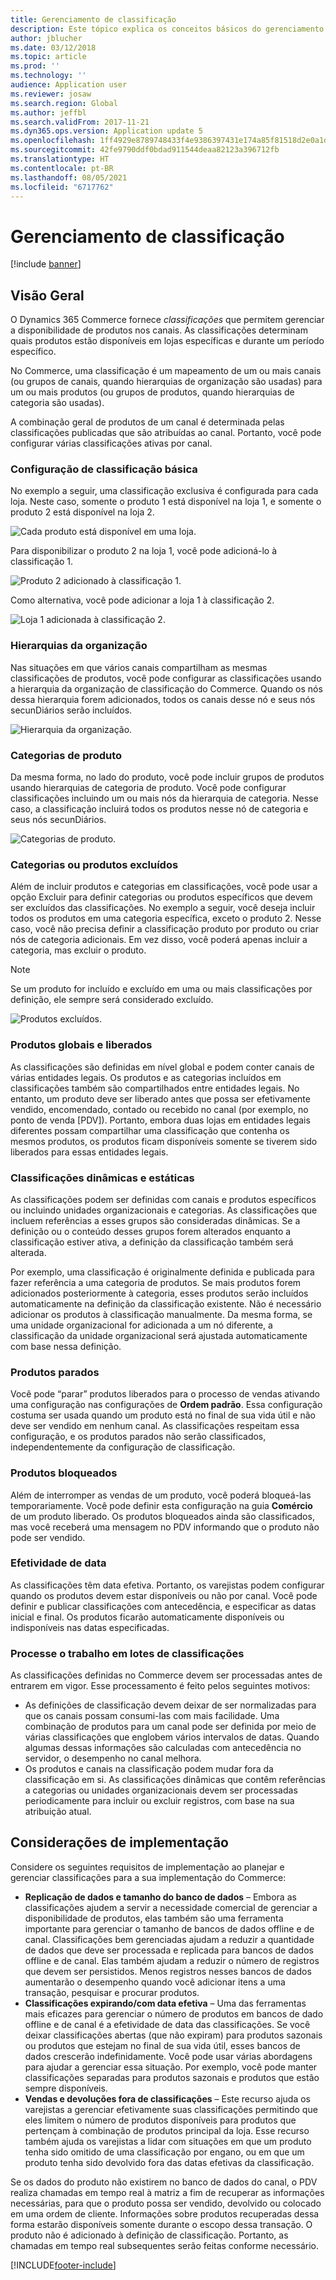 ```yaml
---
title: Gerenciamento de classificação
description: Este tópico explica os conceitos básicos do gerenciamento de classificação no Dynamics 365 Commerce e apresenta considerações de implementação do projeto.
author: jblucher
ms.date: 03/12/2018
ms.topic: article
ms.prod: ''
ms.technology: ''
audience: Application user
ms.reviewer: josaw
ms.search.region: Global
ms.author: jeffbl
ms.search.validFrom: 2017-11-21
ms.dyn365.ops.version: Application update 5
ms.openlocfilehash: 1ff4929e8789748433f4e9386397431e174a85f81518d2e0a1d8f9ea68211fa6
ms.sourcegitcommit: 42fe9790ddf0bdad911544deaa82123a396712fb
ms.translationtype: HT
ms.contentlocale: pt-BR
ms.lasthandoff: 08/05/2021
ms.locfileid: "6717762"
---
```

# <a name="assortment-management"></a>Gerenciamento de classificação

[!include [banner](../includes/banner.md)]

## <a name="overview"></a>Visão Geral

O Dynamics 365 Commerce fornece *classificações* que permitem gerenciar a disponibilidade de produtos nos canais. As classificações determinam quais produtos estão disponíveis em lojas específicas e durante um período específico.

No Commerce, uma classificação é um mapeamento de um ou mais canais (ou grupos de canais, quando hierarquias de organização são usadas) para um ou mais produtos (ou grupos de produtos, quando hierarquias de categoria são usadas).

A combinação geral de produtos de um canal é determinada pelas classificações publicadas que são atribuídas ao canal. Portanto, você pode configurar várias classificações ativas por canal.

### <a name="basic-assortment-setup"></a>Configuração de classificação básica

No exemplo a seguir, uma classificação exclusiva é configurada para cada loja. Neste caso, somente o produto 1 está disponível na loja 1, e somente o produto 2 está disponível na loja 2.

![Cada produto está disponível em uma loja.](./media/Managing-assortments-figure1.png)

Para disponibilizar o produto 2 na loja 1, você pode adicioná-lo à classificação 1.

![Produto 2 adicionado à classificação 1.](./media/Managing-assortments-figure2.png)

Como alternativa, você pode adicionar a loja 1 à classificação 2.

![Loja 1 adicionada à classificação 2.](./media/Managing-assortments-figure3.png)

### <a name="organization-hierarchies"></a>Hierarquias da organização

Nas situações em que vários canais compartilham as mesmas classificações de produtos, você pode configurar as classificações usando a hierarquia da organização de classificação do Commerce. Quando os nós dessa hierarquia forem adicionados, todos os canais desse nó e seus nós secunDiários serão incluídos.

![Hierarquia da organização.](./media/Managing-assortments-figure4.png)

### <a name="product-categories"></a>Categorias de produto

Da mesma forma, no lado do produto, você pode incluir grupos de produtos usando hierarquias de categoria de produto. Você pode configurar classificações incluindo um ou mais nós da hierarquia de categoria. Nesse caso, a classificação incluirá todos os produtos nesse nó de categoria e seus nós secunDiários.

![Categorias de produto.](./media/Managing-assortments-figure5.png)

### <a name="excluded-products-or-categories"></a>Categorias ou produtos excluídos

Além de incluir produtos e categorias em classificações, você pode usar a opção Excluir para definir categorias ou produtos específicos que devem ser excluídos das classificações. No exemplo a seguir, você deseja incluir todos os produtos em uma categoria específica, exceto o produto 2. Nesse caso, você não precisa definir a classificação produto por produto ou criar nós de categoria adicionais. Em vez disso, você poderá apenas incluir a categoria, mas excluir o produto.

> [!NOTE]
> Se um produto for incluído e excluído em uma ou mais classificações por definição, ele sempre será considerado excluído.

![Produtos excluídos.](./media/Managing-assortments-figure6.png)

### <a name="global-and-released-products"></a>Produtos globais e liberados

As classificações são definidas em nível global e podem conter canais de várias entidades legais. Os produtos e as categorias incluídos em classificações também são compartilhados entre entidades legais. No entanto, um produto deve ser liberado antes que possa ser efetivamente vendido, encomendado, contado ou recebido no canal (por exemplo, no ponto de venda \[PDV\]). Portanto, embora duas lojas em entidades legais diferentes possam compartilhar uma classificação que contenha os mesmos produtos, os produtos ficam disponíveis somente se tiverem sido liberados para essas entidades legais.

### <a name="dynamic-and-static-assortments"></a>Classificações dinâmicas e estáticas

As classificações podem ser definidas com canais e produtos específicos ou incluindo unidades organizacionais e categorias. As classificações que incluem referências a esses grupos são consideradas dinâmicas. Se a definição ou o conteúdo desses grupos forem alterados enquanto a classificação estiver ativa, a definição da classificação também será alterada.

Por exemplo, uma classificação é originalmente definida e publicada para fazer referência a uma categoria de produtos. Se mais produtos forem adicionados posteriormente à categoria, esses produtos serão incluídos automaticamente na definição da classificação existente. Não é necessário adicionar os produtos à classificação manualmente. Da mesma forma, se uma unidade organizacional for adicionada a um nó diferente, a classificação da unidade organizacional será ajustada automaticamente com base nessa definição.

### <a name="stopped-products"></a>Produtos parados

Você pode “parar” produtos liberados para o processo de vendas ativando uma configuração nas configurações de **Ordem padrão**. Essa configuração costuma ser usada quando um produto está no final de sua vida útil e não deve ser vendido em nenhum canal. As classificações respeitam essa configuração, e os produtos parados não serão classificados, independentemente da configuração de classificação.

### <a name="blocked-products"></a>Produtos bloqueados

Além de interromper as vendas de um produto, você poderá bloqueá-las temporariamente. Você pode definir esta configuração na guia **Comércio** de um produto liberado. Os produtos bloqueados ainda são classificados, mas você receberá uma mensagem no PDV informando que o produto não pode ser vendido.

### <a name="date-effectivity"></a>Efetividade de data

As classificações têm data efetiva. Portanto, os varejistas podem configurar quando os produtos devem estar disponíveis ou não por canal. Você pode definir e publicar classificações com antecedência, e especificar as datas inicial e final. Os produtos ficarão automaticamente disponíveis ou indisponíveis nas datas especificadas.

### <a name="process-assortments-batch-job"></a>Processe o trabalho em lotes de classificações

As classificações definidas no Commerce devem ser processadas antes de entrarem em vigor. Esse processamento é feito pelos seguintes motivos:

- As definições de classificação devem deixar de ser normalizadas para que os canais possam consumi-las com mais facilidade. Uma combinação de produtos para um canal pode ser definida por meio de várias classificações que englobem vários intervalos de datas. Quando algumas dessas informações são calculadas com antecedência no servidor, o desempenho no canal melhora.
- Os produtos e canais na classificação podem mudar fora da classificação em si. As classificações dinâmicas que contêm referências a categorias ou unidades organizacionais devem ser processadas periodicamente para incluir ou excluir registros, com base na sua atribuição atual.

## <a name="implementation-considerations"></a>Considerações de implementação

Considere os seguintes requisitos de implementação ao planejar e gerenciar classificações para a sua implementação do Commerce:

- **Replicação de dados e tamanho do banco de dados** – Embora as classificações ajudem a servir a necessidade comercial de gerenciar a disponibilidade de produtos, elas também são uma ferramenta importante para gerenciar o tamanho de bancos de dados offline e de canal. Classificações bem gerenciadas ajudam a reduzir a quantidade de dados que deve ser processada e replicada para bancos de dados offline e de canal. Elas também ajudam a reduzir o número de registros que devem ser persistidos. Menos registros nesses bancos de dados aumentarão o desempenho quando você adicionar itens a uma transação, pesquisar e procurar produtos.
- **Classificações expirando/com data efetiva** – Uma das ferramentas mais eficazes para gerenciar o número de produtos em bancos de dado offline e de canal é a efetividade de data das classificações. Se você deixar classificações abertas (que não expiram) para produtos sazonais ou produtos que estejam no final de sua vida útil, esses bancos de dados crescerão indefinidamente. Você pode usar várias abordagens para ajudar a gerenciar essa situação. Por exemplo, você pode manter classificações separadas para produtos sazonais e produtos que estão sempre disponíveis.
- **Vendas e devoluções fora de classificações** – Este recurso ajuda os varejistas a gerenciar efetivamente suas classificações permitindo que eles limitem o número de produtos disponíveis para produtos que pertençam à combinação de produtos principal da loja. Esse recurso também ajuda os varejistas a lidar com situações em que um produto tenha sido omitido de uma classificação por engano, ou em que um produto tenha sido devolvido fora das datas efetivas da classificação.

Se os dados do produto não existirem no banco de dados do canal, o PDV realiza chamadas em tempo real à matriz a fim de recuperar as informações necessárias, para que o produto possa ser vendido, devolvido ou colocado em uma ordem de cliente. Informações sobre produtos recuperadas dessa forma estarão disponíveis somente durante o escopo dessa transação. O produto não é adicionado à definição de classificação. Portanto, as chamadas em tempo real subsequentes serão feitas conforme necessário.


[!INCLUDE[footer-include](../includes/footer-banner.md)]